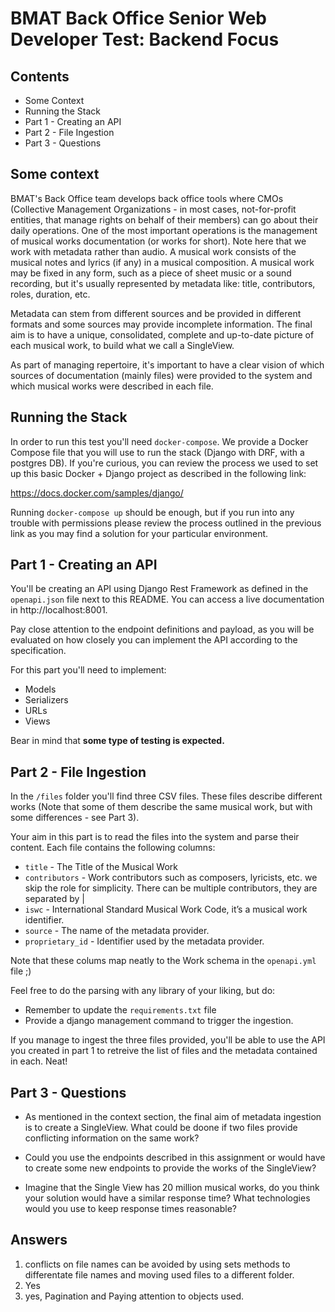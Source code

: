 # BMAT Back Office Senior Web Developer Test: Backend Focus

## Contents

- Some Context
- Running the Stack
- Part 1 - Creating an API
- Part 2 - File Ingestion
- Part 3 - Questions

## Some context

BMAT's Back Office team develops back office tools where CMOs (Collective Management Organizations - in most cases, not-for-profit entities, that manage rights on behalf of their members) can go about their daily operations. One of the most important operations is the management of musical works documentation (or works for short). Note here that we work with metadata rather than audio. A musical work consists of the musical notes and lyrics (if any) in a musical composition. A musical work may be fixed in any form, such as
a piece of sheet music or a sound recording, but it's usually represented by metadata like: title, contributors, roles, duration, etc.

Metadata can stem from different sources and be provided in different formats and some sources may provide incomplete information. The final aim is to have a unique, consolidated, complete and up-to-date picture of each musical work, to build what we call a SingleView.

As part of managing repertoire, it's important to have a clear vision of which sources of documentation (mainly files) were provided to the system and which musical works were described in each file.

## Running the Stack

In order to run this test you'll need `docker-compose`. We provide a Docker Compose file that you will use to run the stack (Django with DRF, with a postgres DB). If you're curious, you can review the process we used to set up this basic Docker + Django project as described in the following link:

https://docs.docker.com/samples/django/

Running `docker-compose up` should be enough, but if you run into any trouble with permissions please review the process outlined in the previous link as you may find a solution for your particular environment.

## Part 1 - Creating an API

You'll be creating an API using Django Rest Framework as defined in the `openapi.json` file next to this README. You can access a live documentation in http://localhost:8001.

Pay close attention to the endpoint definitions and payload, as you will be evaluated on how closely you can implement the API according to the specification.

For this part you'll need to implement:

- Models
- Serializers
- URLs
- Views

Bear in mind that **some type of testing is expected.**

## Part 2 - File Ingestion

In the `/files` folder you'll find three CSV files. These files describe different works (Note that some of them describe the same musical work, but with some differences - see Part 3).

Your aim in this part is to read the files into the system and parse their content. Each file contains the following columns:

- `title` - The Title of the Musical Work
- `contributors` - Work contributors such as composers, lyricists, etc. we skip the role for simplicity. There can be multiple contributors, they are separated by |
- `iswc` - International Standard Musical Work Code, it’s a musical work identifier.
- `source` - The name of the metadata provider.
- `proprietary_id` - Identifier used by the metadata provider.

Note that these colums map neatly to the Work schema in the `openapi.yml` file ;)

Feel free to do the parsing with any library of your liking, but do:

- Remember to update the `requirements.txt` file
- Provide a django management command to trigger the ingestion.

If you manage to ingest the three files provided, you'll be able to use the API you created in part 1 to retreive the list of files and the metadata contained in each. Neat!

## Part 3 - Questions

- As mentioned in the context section, the final aim of metadata ingestion is to create a SingleView. What could be doone if two files provide conflicting information on the same work?

- Could you use the endpoints described in this assignment or would have to create some new endpoints to provide the works of the SingleView?

- Imagine that the Single View has 20 million musical works, do you think your solution would have a similar response time? What technologies would you use to keep response times reasonable?

## Answers

1. conflicts on file names can be avoided by using sets methods to differentate file names and moving used files to a different folder.
2. Yes
3. yes, Pagination and Paying attention to objects used.
